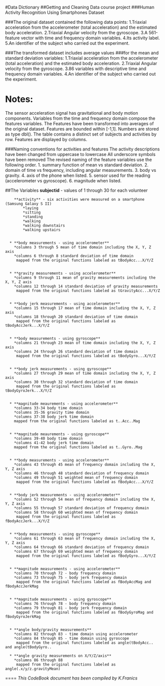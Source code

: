 #Data Dictionary
##Getting and Cleaning Data course project 
###Human Activity Recognition Using Smartphones Dataset


###The original dataset contained the following data points:
  1.Triaxial acceleration from the accelerometer (total acceleration) 
     and the estimated body acceleration.
  2.Triaxial Angular velocity from the gyroscope.
  3.A 561-feature vector with time and frequency domain variables.
  4.Its activity label.
  5.An identifier of the subject who carried out the experiment. 

###The transformed dataset includes average values 
###for the mean and standard deviation variables:
  1.Triaxial acceleration from the accelerometer (total acceleration) 
     and the estimated body acceleration.
  2.Triaxial Angular velocity from the gyroscope.
  3.86 variables with descriptive time and frequency domain variables.
  4.An identifier of the subject who carried out the experiment.  
  
Notes: 
======
The sensor acceleration signal has gravitational and body motion components.
Variables from the time and frequency domain compose the features variables.
The Features have been transformed into averages of the original dataset.
Features are bounded within [-1,1].
Numbers are stored as type dbl().
The table contains a distinct set of subjects and activities by row.
Features are displayed by columns.


###Naming conventions for activities and features
The activity descriptions have been changed from uppercase to lowercase
All underscore symbols have been removed
The revised naming of the feature variables use the following order.
      1. summary function of mean vs standard deviation.
      2. domain of time vs frequency, including angular measurements.
      3. body vs gravity. 
      4. axis of the phone when listed.
      5. sensor used for the reading (accelerometer vs gyroscope).
      6. magnitude when listed. 

##The Variables
        **subjectid** - values of 1 through 30 for each volunteer 


        **activity** - six activities were measured on a smartphone (Samsung Galaxy S II)
            *laying
            *sitting
            *standing
            *walking 
            *walking downstairs
            *walking upstairs


      * **body measurements - using accelerometer**
        *columns 3 through 5 mean of time domain including the X, Y, Z axis
        *columns 6 through 8 standard deviation of time domain
         mapped from the original functions labeled as tBodyAcc...X/Y/Z


      * **gravity measurements - using accelerometer**
        *columns 9 through 11 mean of gravity measurements including the X, Y, Z axis
        *columns 12 through 14 standard deviation of gravity measurements
         mapped from the original functions labeled as tGravityAcc...X/Y/Z  


      * **body jerk measurements - using accelerometer**
        *columns 15 through 17 mean of time domain including the X, Y, Z axis
        *columns 18 through 20 standard deviation of time domain
         mapped from the original functions labeled as tBodyAccJerk...X/Y/Z   


      * **body measurements - using gyroscope**
        *columns 21 through 23 mean of time domain including the X, Y, Z axis
        *columns 24 through 26 standard deviation of time domain
         mapped from the original functions labeled as tBodyGyro...X/Y/Z 
   
   
      * **body jerk measurements - using gyroscope**
        *columns 27 through 29 mean of time domain including the X, Y, Z axis
        *columns 30 through 32 standard deviation of time domain
         mapped from the original functions labeled as tBodyGyroJerk...X/Y/Z     
 
 
      * **magnitude meaurements - using accelerometer**
        *columns 33-34 body time domain
        *columns 35-36 gravity time domain
        *columns 37-38 body jerk time domain
        mapped from the original functions labeled as t..Acc..Mag
        
        
      * **magnitude meaurements - using gyroscope**
        *columns 39-40 body time domain
        *columns 41-42 body jerk time domain
        mapped from the original functions labeled as t..Gyro..Mag


      * **body measurements - using accelerometer**
        *columns 43 through 45 mean of frequency domain including the X, Y, Z axis
        *columns 46 through 48 standard deviation of frequency domain
        *columns 49 through 51 weighted mean of frequency domain
         mapped from the original functions labeled as fBodyAcc...X/Y/Z  
         
           
      * **body jerk measurements - using accelerometer**
        *columns 52 through 54 mean of frequency domain including the X, Y, Z axis
        *columns 55 through 57 standard deviation of frequency domain
        *columns 58 through 60 weighted mean of frequency domain
         mapped from the original functions labeled as fBodyAccJerk...X/Y/Z
         
         
      * **body measurements - using gyroscope**
        *columns 61 through 63 mean of frequency domain including the X, Y, Z axis
        *columns 64 through 66 standard deviation of frequency domain
        *columns 67 through 69 weighted mean of frequency domain
         mapped from the original functions labeled as fBodyGyro...X/Y/Z  
         
      
      * **magnitude measurements - using accelerometer**
        *columns 70 through 72 - body frequency domain 
        *columns 73 through 75 - body jerk frequency domain
         mapped from the original functions labeled as fBodyAccMag and fBodyAccJerkMag
         
         
      * **magnitude measurements - using gyroscope**
        *columns 76 through 78 - body frequency domain 
        *columns 79 through 81 - body jerk frequency domain
         mapped from the original functions labeled as fBodyGyroMag and fBodyGyroJerkMag
         
               
      * **angle body/gravity measurements**
        *columns 82 through 83 - time domain using accelerometer
        *columns 84 through 85 - time domain using gyroscope
         mapped from the original functions labeled as angle(tBodyAcc.. and angle(tBodyGyro..
         
      * **angle gravity measurements on X/Y/Z/axis**
        *columns 86 through 88 
         mapped from the original functions labeled as angle(.x/y/z.gravityMean)
         
         
====
*This CodeBook document has been compiled by K.Franics*         
      
         
 
